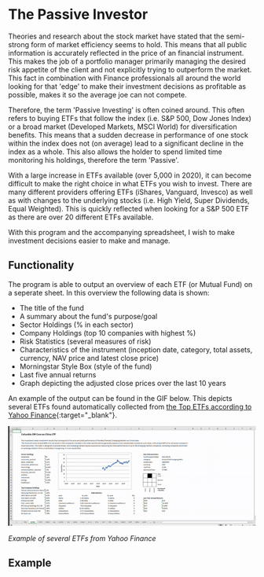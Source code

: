 # The Passive Investor

Theories and research about the stock market have stated that the semi-strong form of market efficiency seems to hold. This means that all public information is accurately reflected in the price of an financial instrument. This makes the job of a portfolio manager primarily managing the desired risk appetite of the client and not explicitly trying to outperform the market. This fact in combination with Finance professionals all around the world looking for that 'edge' to make their investment decisions as profitable as possible, makes it so the average joe can not compete.

Therefore, the term 'Passive Investing' is often coined around. This often refers to buying ETFs that follow the index (i.e. S&P 500, Dow Jones Index) or a broad market (Developed Markets, MSCI World) for diversification benefits. This means that a sudden decrease in performance of one stock within the index does not (on average) lead to a significant decline in the index as a whole. This also allows the holder to spend limited time monitoring his holdings, therefore the term 'Passive'.

With a large increase in ETFs available (over 5,000 in 2020), it can become difficult to make the right choice in what ETFs you wish to invest. There are many different providers offering ETFs (iShares, Vanguard, Invesco) as well as with changes to the underlying stocks (i.e. High Yield, Super Dividends, Equal Weighted). This is quickly reflected when looking for a S&P 500 ETF as there are over 20 different ETFs available.

With this program and the accompanying spreadsheet, I wish to make investment decisions easier to make and manage.

## Functionality
The program is able to output an overview of each ETF (or Mutual Fund) on a seperate sheet. In this overview the following data is shown:
- The title of the fund
- A summary about the fund's purpose/goal
- Sector Holdings (% in each sector)
- Company Holdings (top 10 companies with highest %)
- Risk Statistics (several measures of risk)
- Characteristics of the instrument (inception date, category, total assets, currency, NAV price and latest close price)
- Morningstar Style Box (style of the fund)
- Last five annual returns
- Graph depicting the adjusted close prices over the last 10 years

An example of the output can be found in the GIF below. This depicts several ETFs found automatically collected from [the Top ETFs according to Yahoo Finance](https://finance.yahoo.com/etfs){:target="_blank"}.
 

![](Images/outputExample.gif)
<p><i>Example of several ETFs from Yahoo Finance</i></p>


## Example
